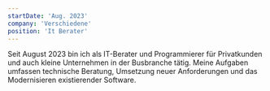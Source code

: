 ```yaml
---
startDate: 'Aug. 2023'
company: 'Verschiedene'
position: 'It Berater'
---
```


Seit August 2023 bin ich als IT-Berater und Programmierer für Privatkunden und auch kleine Unternehmen in der Busbranche tätig. Meine Aufgaben umfassen technische Beratung, Umsetzung neuer Anforderungen und das Modernisieren existierender Software.
